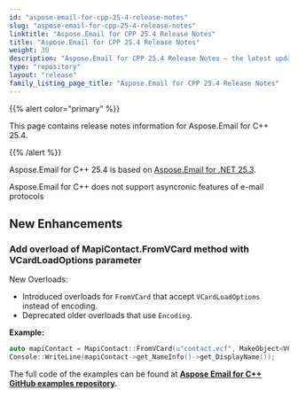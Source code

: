 ```yaml
---
id: "aspose-email-for-cpp-25-4-release-notes"
slug: "aspose-email-for-cpp-25-4-release-notes"
linktitle: "Aspose.Email for CPP 25.4 Release Notes"
title: "Aspose.Email for CPP 25.4 Release Notes"
weight: 30
description: "Aspose.Email for CPP 25.4 Release Notes – the latest updates and fixes."
type: "repository"
layout: "release"
family_listing_page_title: "Aspose.Email for CPP 25.4 Release Notes"
---
```


{{% alert color="primary" %}}

This page contains release notes information for Aspose.Email for C++ 25.4.

{{% /alert %}}

Aspose.Email for C++ 25.4 is based on [Aspose.Email for .NET 25.3](/email/net/release-notes/2025/aspose-email-for-net-25-3-release-notes/).

Aspose.Email for C++ does not support asyncronic features of e-mail protocols

## New Enhancements

### Add overload of MapiContact.FromVCard method with VCardLoadOptions parameter

New Overloads:

- Introduced overloads for `FromVCard` that accept `VCardLoadOptions` instead of encoding.
- Deprecated older overloads that use `Encoding`.

**Example:**

```cpp
auto mapiContact = MapiContact::FromVCard(u"contact.vcf", MakeObject<VCardLoadOptions>());
Console::WriteLine(mapiContact->get_NameInfo()->get_DisplayName());
```


The full code of the examples can be found at **[Aspose Email for C++ GitHub examples repository](https://github.com/aspose-email/Aspose.Email-for-C).**
